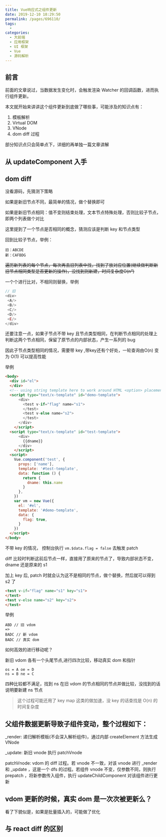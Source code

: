 ```yaml
---
title: Vue响应式之组件更新
date: 2019-12-10 18:29:50
permalink: /pages/696110/
tags: 
  - 
categories: 
  - 大前端
  - 应用框架
  - UI 框架
  - Vue
  - 源码解析
---
```

## 前言

前面的文章说过，当数据发生变化时，会触发渲染 Watcher 的回调函数，进而执行组件更新。

本文就开始来讲讲这个组件更新到底做了哪些事，可能涉及的知识点有：

1. 模板解析
2. Virtual DOM
3. VNode
4. dom diff 过程

部分知识点只会简单点下，详细的再单独一篇文章讲解

## 从 updateComponent 入手

## dom diff

没看源码，先猜测下策略

如果是新旧节点不同，最简单的情况，做个替换即可

如果是新旧节点相同：值不变则结束处理，文本节点特殊处理，否则比较子节点，即两个列表做个对比

这里提到了一个节点是否相同的概念，猜测应该是判断 key 和节点类型

回到比较子节点，举例：

```
旧：ABCDE
新：CAFBDG
```

<s>遍历新列表的每个节点，每次再去旧列表中找，找到了放对应位置(继续做判断新旧节点相同类型是否更新的操作)，没找到则新建，时间复杂度O(n²)</s>

一个个进行比对，不相同则替换，举例
```js
// 旧
<div>
 <A/>
 <B/>
 <C/>
 <D/>
 <E/>
</div>
```
还要注意一点，如果子节点不带 key 且节点类型相同，在判断节点相同的处理上判断这两个节点相同，保留了原节点的内部状态，产生一系列的 bug 

因此子节点类型相同的情况，需要带 key ,带key还有个好处，一轮查询由O(n) 变为 O(1) 可以提高性能

举例
```html
<body>
  <div id="el">
  </div>
  <!-- using string template here to work around HTML <option> placement restriction -->
  <script type="text/x-template" id="demo-template">
      <div>
        <test v-if="flag" name="s1">
        </test>
        <test v-else name="s2">
        </test>
      </div>
    </script>
  <script type="text/x-template" id="test-template">
      <div>
        {{dname}}
      </div>
    </script>
  <script>
    Vue.component('test', {
      props: ['name'],
      template: '#test-template',
      data: function () {
        return {
          dname: this.name
        }
      },
    })
    var vm = new Vue({
      el: '#el',
      template: '#demo-template',
      data: {
        flag: true,
      }
    })
  </script>
</body>
```
不带 key 的情况， 控制台执行 `vm.$data.flag = false` 去触发 patch 

diff 比较时判断这前后节点一样，直接用了原来的节点了，导致内部状态不变， dname 还是原来的 s1

加上 key 后, patch 时就会认为这不是相同的节点，做个替换，然后就可以得到 s2 了
```html
<test v-if="flag" name="s1" key="s1">
</test>
<test v-else name="s2" key="s2">
</test>
```


举例
```
ABD // 旧 vdom
=> 
BADC // 新 vdom
BADC // 真实 dom
```

如何高效的进行移动呢？

新旧 vdom 各有一个头尾节点,进行四次比较，移动真实 dom 和指针

```
os = A oe = D
ns = B ne = C
```
四种比较都不满足，找到 ns 在旧 vdom 的节点相同的节点并做比较，没找到的话说明要新建 ns 节点
> 这个过程可能还用了 key map 这类的做加速，没 key 的话查找是 O(n) 的时间复杂度


## 父组件数据更新导致子组件变动，整个过程如下：

_render: 递归解析模板(不会深入解析组件)，通过内部 createElement 方法生成 VNode 

_update: 新旧 vnode 执行 patchVnode

patchVnode: vdom 的 diff 过程。若 vnode 不一致，对该 vnode 进行 _render 和 _update ，这是一个 dfs 的过程。若组件 vnode 不变，仅参数不同，则执行 prepatch ，将新参数传入组件，执行 updateChildComponent 对该组件进行更新


## vdom 更新的时候，真实 dom 是一次次被更新么？

看了下貌似是，如果是批量插入的，可能做了优化

## 与 react diff 的区别

